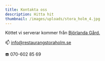 ```yaml
---
title: Kontakta oss
description: Hitta hit
thumbnail: /images/uploads/stora_holm_4.jpg
---
```

Köttet vi serverar kommer från [Björlanda Gård.](http://www.bjorlandagard.se)

📫 info@restaurangstoraholm.se

☎️ 070-602 85 69
